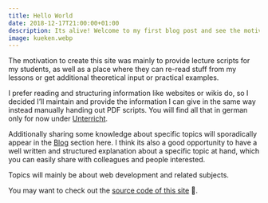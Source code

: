 ```yaml
---
title: Hello World
date: 2018-12-17T21:00:00+01:00
description: Its alive! Welcome to my first blog post and see the motivation behind building this site.
image: kueken.webp
---
```


The motivation to create this site was mainly to provide lecture scripts for my students, as well as a place where they 
can re-read stuff from my lessons or get additional theoretical input or practical examples. 

I prefer reading and structuring information like websites or wikis do, so I decided I’ll maintain and provide the 
information I can give in the same way instead manually handing out PDF scripts. You will find all that in german only 
for now under [Unterricht](/unterricht).

Additionally sharing some knowledge about specific topics will sporadically appear in the [Blog](/blog) section here.
I think its also a good opportunity to have a well written and structured explanation about a specific topic at hand, 
which you can easily share with colleagues and people interested.

Topics will mainly be about web development and related subjects.

You may want to check out the [source code of this site](https://github.com/marvhock/marvhock) 🧐.

